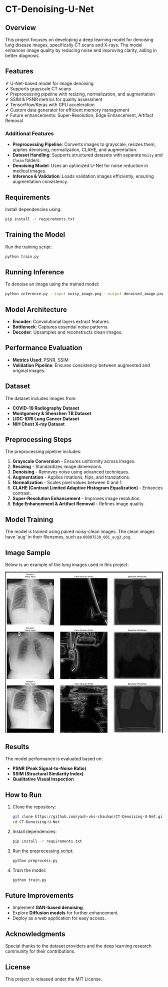 # CT-Denoising-U-Net

## Overview
This project focuses on developing a deep learning model for denoising lung disease images, specifically CT scans and X-rays. The model enhances image quality by reducing noise and improving clarity, aiding in better diagnosis.

## Features
✔ U-Net-based model for image denoising  
✔ Supports grayscale CT scans  
✔ Preprocessing pipeline with resizing, normalization, and augmentation  
✔ SSIM & PSNR metrics for quality assessment  
✔ TensorFlow/Keras with GPU acceleration  
✔ Custom data generator for efficient memory management  
✔ Future enhancements: Super-Resolution, Edge Enhancement, Artifact Removal  

### Additional Features
- **Preprocessing Pipeline**: Converts images to grayscale, resizes them, applies denoising, normalization, CLAHE, and augmentation.
- **Dataset Handling**: Supports structured datasets with separate `Noisy` and `Clean` folders.
- **Denoising Model**: Uses an optimized U-Net for noise reduction in medical images.
- **Inference & Validation**: Loads validation images efficiently, ensuring augmentation consistency.

## Requirements
Install dependencies using:
```bash
pip install -r requirements.txt
```

## Training the Model
Run the training script:
```bash
python train.py
```

## Running Inference
To denoise an image using the trained model:
```bash
python inference.py --input noisy_image.png --output denoised_image.png
```

## Model Architecture
- **Encoder**: Convolutional layers extract features.
- **Bottleneck**: Captures essential noise patterns.
- **Decoder**: Upsamples and reconstructs clean images.

## Performance Evaluation
- **Metrics Used**: PSNR, SSIM
- **Validation Pipeline**: Ensures consistency between augmented and original images.

## Dataset
The dataset includes images from:
- **COVID-19 Radiography Dataset**
- **Montgomery & Shenzhen TB Dataset**
- **LIDC-IDRI Lung Cancer Dataset**
- **NIH Chest X-ray Dataset**

## Preprocessing Steps
The preprocessing pipeline includes:
1. **Grayscale Conversion** - Ensures uniformity across images.
2. **Resizing** - Standardizes image dimensions.
3. **Denoising** - Removes noise using advanced techniques.
4. **Augmentation** - Applies rotations, flips, and translations.
5. **Normalization** - Scales pixel values between 0 and 1.
6. **CLAHE (Contrast Limited Adaptive Histogram Equalization)** - Enhances contrast.
7. **Super-Resolution Enhancement** - Improves image resolution.
8. **Edge Enhancement & Artifact Removal** - Refines image quality.

## Model Training
The model is trained using paired noisy-clean images. The clean images have 'aug' in their filenames, such as `00007538_001_aug3.png`.

## Image Sample
Below is an example of the lung images used in this project:

![Lung Images](https://github.com/yash-vks-chauhan/CT-Denoising-U-Net/blob/main/are/lung_images.png)

## Results
The model performance is evaluated based on:
- **PSNR (Peak Signal-to-Noise Ratio)**
- **SSIM (Structural Similarity Index)**
- **Qualitative Visual Inspection**

## How to Run
1. Clone the repository:
   ```bash
   git clone https://github.com/yash-vks-chauhan/CT-Denoising-U-Net.git
   cd CT-Denoising-U-Net
   ```
2. Install dependencies:
   ```bash
   pip install -r requirements.txt
   ```
3. Run the preprocessing script:
   ```bash
   python preprocess.py
   ```
4. Train the model:
   ```bash
   python train.py
   ```

## Future Improvements
- Implement **GAN-based denoising**.
- Explore **Diffusion models** for further enhancement.
- Deploy as a web application for easy access.

## Acknowledgments
Special thanks to the dataset providers and the deep learning research community for their contributions.

## License
This project is released under the MIT License.




